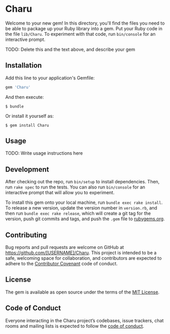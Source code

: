 # Charu

Welcome to your new gem! In this directory, you'll find the files you need to be able to package up your Ruby library into a gem. Put your Ruby code in the file `lib/Charu`. To experiment with that code, run `bin/console` for an interactive prompt.

TODO: Delete this and the text above, and describe your gem

## Installation

Add this line to your application's Gemfile:

```ruby
gem 'Charu'
```

And then execute:

    $ bundle

Or install it yourself as:

    $ gem install Charu

## Usage

TODO: Write usage instructions here

## Development

After checking out the repo, run `bin/setup` to install dependencies. Then, run `rake spec` to run the tests. You can also run `bin/console` for an interactive prompt that will allow you to experiment.

To install this gem onto your local machine, run `bundle exec rake install`. To release a new version, update the version number in `version.rb`, and then run `bundle exec rake release`, which will create a git tag for the version, push git commits and tags, and push the `.gem` file to [rubygems.org](https://rubygems.org).

## Contributing

Bug reports and pull requests are welcome on GitHub at https://github.com/[USERNAME]/Charu. This project is intended to be a safe, welcoming space for collaboration, and contributors are expected to adhere to the [Contributor Covenant](http://contributor-covenant.org) code of conduct.

## License

The gem is available as open source under the terms of the [MIT License](http://opensource.org/licenses/MIT).

## Code of Conduct

Everyone interacting in the Charu project’s codebases, issue trackers, chat rooms and mailing lists is expected to follow the [code of conduct](https://github.com/[USERNAME]/Charu/blob/master/CODE_OF_CONDUCT.md).
